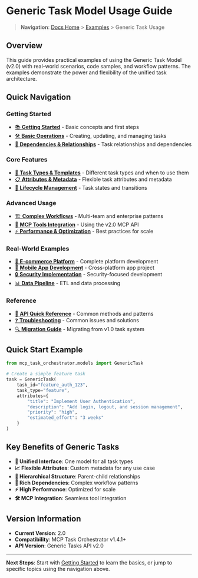 # Generic Task Model Usage Guide

> **Navigation**: [Docs Home](../../README.md) > [Examples](../README.md) > Generic Task Usage

## Overview

This guide provides practical examples of using the Generic Task Model (v2.0) with real-world scenarios, code samples, and workflow patterns. The examples demonstrate the power and flexibility of the unified task architecture.

## Quick Navigation

### Getting Started
- [📚 **Getting Started**](getting-started.md) - Basic concepts and first steps
- [🛠️ **Basic Operations**](basic-operations.md) - Creating, updating, and managing tasks
- [🔗 **Dependencies & Relationships**](dependencies.md) - Task relationships and dependencies

### Core Features  
- [🎯 **Task Types & Templates**](task-types.md) - Different task types and when to use them
- [📋 **Attributes & Metadata**](attributes.md) - Flexible task attributes and metadata
- [🔄 **Lifecycle Management**](lifecycle.md) - Task states and transitions

### Advanced Usage
- [🏗️ **Complex Workflows**](complex-workflows.md) - Multi-team and enterprise patterns
- [🔧 **MCP Tools Integration**](mcp-tools.md) - Using the v2.0 MCP API
- [⚡ **Performance & Optimization**](performance.md) - Best practices for scale

### Real-World Examples
- [🛒 **E-commerce Platform**](examples/ecommerce-platform.md) - Complete platform development
- [📱 **Mobile App Development**](examples/mobile-app.md) - Cross-platform app project
- [🔒 **Security Implementation**](examples/security-project.md) - Security-focused development
- [📊 **Data Pipeline**](examples/data-pipeline.md) - ETL and data processing

### Reference
- [📖 **API Quick Reference**](reference/api-reference.md) - Common methods and patterns
- [❓ **Troubleshooting**](troubleshooting.md) - Common issues and solutions
- [🔍 **Migration Guide**](migration-guide.md) - Migrating from v1.0 task system

## Quick Start Example

```python
from mcp_task_orchestrator.models import GenericTask

# Create a simple feature task
task = GenericTask(
    task_id="feature_auth_123",
    task_type="feature",
    attributes={
        "title": "Implement User Authentication",
        "description": "Add login, logout, and session management",
        "priority": "high",
        "estimated_effort": "3 weeks"
    }
)
```

## Key Benefits of Generic Tasks

- **🔄 Unified Interface**: One model for all task types
- **📈 Flexible Attributes**: Custom metadata for any use case  
- **🌲 Hierarchical Structure**: Parent-child relationships
- **🔗 Rich Dependencies**: Complex workflow patterns
- **⚡ High Performance**: Optimized for scale
- **🛠️ MCP Integration**: Seamless tool integration

## Version Information

- **Current Version**: 2.0
- **Compatibility**: MCP Task Orchestrator v1.4.1+
- **API Version**: Generic Tasks API v2.0

---

**Next Steps**: Start with [Getting Started](getting-started.md) to learn the basics, or jump to specific topics using the navigation above.